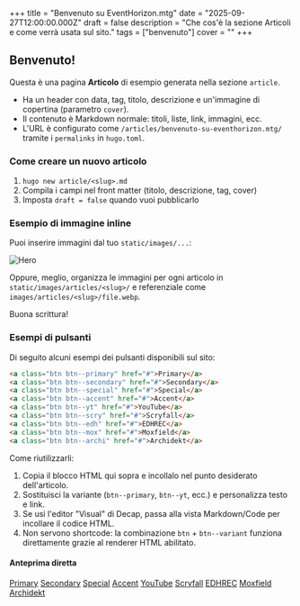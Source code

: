 ﻿+++
title = "Benvenuto su EventHorizon.mtg"
date = "2025-09-27T12:00:00.000Z"
draft = false
description = "Che cos'è la sezione Articoli e come verrà usata sul sito."
tags = ["benvenuto"]
cover = ""
+++
## Benvenuto!

Questa è una pagina **Articolo** di esempio generata nella sezione `article`.

* Ha un header con data, tag, titolo, descrizione e un'immagine di copertina (parametro `cover`).
* Il contenuto è Markdown normale: titoli, liste, link, immagini, ecc.
* L'URL è configurato come `/articles/benvenuto-su-eventhorizon.mtg/` tramite i `permalinks` in `hugo.toml`.

### Come creare un nuovo articolo

1. `hugo new article/<slug>.md`
2. Compila i campi nel front matter (titolo, descrizione, tag, cover)
3. Imposta `draft = false` quando vuoi pubblicarlo

### Esempio di immagine inline

Puoi inserire immagini dal tuo `static/images/...`:

![Hero]()

Oppure, meglio, organizza le immagini per ogni articolo in `static/images/articles/<slug>/` e referenziale come `images/articles/<slug>/file.webp`.

Buona scrittura!

### Esempi di pulsanti

Di seguito alcuni esempi dei pulsanti disponibili sul sito:

```html
<a class="btn btn--primary" href="#">Primary</a>
<a class="btn btn--secondary" href="#">Secondary</a>
<a class="btn btn--special" href="#">Special</a>
<a class="btn btn--accent" href="#">Accent</a>
<a class="btn btn--yt" href="#">YouTube</a>
<a class="btn btn--scry" href="#">Scryfall</a>
<a class="btn btn--edh" href="#">EDHREC</a>
<a class="btn btn--mox" href="#">Moxfield</a>
<a class="btn btn--archi" href="#">Archidekt</a>
```

Come riutilizzarli:

1. Copia il blocco HTML qui sopra e incollalo nel punto desiderato dell'articolo.
2. Sostituisci la variante (`btn--primary`, `btn--yt`, ecc.) e personalizza testo e link.
3. Se usi l'editor "Visual" di Decap, passa alla vista Markdown/Code per incollare il codice HTML.
4. Non servono shortcode: la combinazione `btn` + `btn--variant` funziona direttamente grazie al renderer HTML abilitato.

#### Anteprima diretta

<div class="article-button-demo">
  <a class="btn btn--primary" href="#">Primary</a>
  <a class="btn btn--secondary" href="#">Secondary</a>
   <a class="btn btn--special" href="#">Special</a>
  <a class="btn btn--accent" href="#">Accent</a>
  <a class="btn btn--yt" href="#">YouTube</a>
  <a class="btn btn--scry" href="#">Scryfall</a>
  <a class="btn btn--edh" href="#">EDHREC</a>
  <a class="btn btn--mox" href="#">Moxfield</a>
  <a class="btn btn--archi" href="#">Archidekt</a>
</div>


